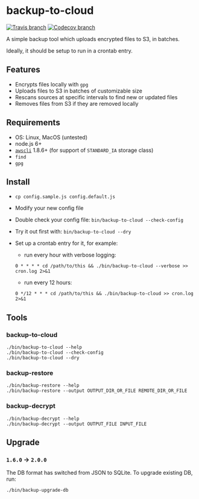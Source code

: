 # backup-to-cloud

[![Travis branch](https://img.shields.io/travis/avaly/backup-to-cloud/master.svg?style=flat-square)](https://travis-ci.org/avaly/backup-to-cloud)
[![Codecov branch](https://img.shields.io/codecov/c/github/avaly/backup-to-cloud/master.svg?style=flat-square)](https://codecov.io/gh/avaly/backup-to-cloud)

A simple backup tool which uploads encrypted files to S3, in batches.

Ideally, it should be setup to run in a crontab entry.

## Features

- Encrypts files locally with `gpg`
- Uploads files to S3 in batches of customizable size
- Rescans sources at specific intervals to find new or updated files
- Removes files from S3 if they are removed locally

## Requirements

- OS: Linux, MacOS (untested)
- node.js 6+
- [`awscli`](http://docs.aws.amazon.com/cli/latest/userguide/cli-chap-welcome.html) 1.8.6+ (for support of `STANDARD_IA` storage class)
- `find`
- `gpg`

## Install

- `cp config.sample.js config.default.js`
- Modify your new config file
- Double check your config file: `bin/backup-to-cloud --check-config`
- Try it out first with: `bin/backup-to-cloud --dry`
- Set up a crontab entry for it, for example:
  - run every hour with verbose logging:

  ```
  0 * * * * cd /path/to/this && ./bin/backup-to-cloud --verbose >> cron.log 2>&1
  ```
  - run every 12 hours:

  ```
  0 */12 * * * cd /path/to/this && ./bin/backup-to-cloud >> cron.log 2>&1
  ```

## Tools

### backup-to-cloud

```
./bin/backup-to-cloud --help
./bin/backup-to-cloud --check-config
./bin/backup-to-cloud --dry
```

### backup-restore

```
./bin/backup-restore --help
./bin/backup-restore --output OUTPUT_DIR_OR_FILE REMOTE_DIR_OR_FILE
```

### backup-decrypt

```
./bin/backup-decrypt --help
./bin/backup-decrypt --output OUTPUT_FILE INPUT_FILE
```

## Upgrade

### `1.6.0` -> `2.0.0`

The DB format has switched from JSON to SQLite. To upgrade existing DB, run:

```
./bin/backup-upgrade-db
```
